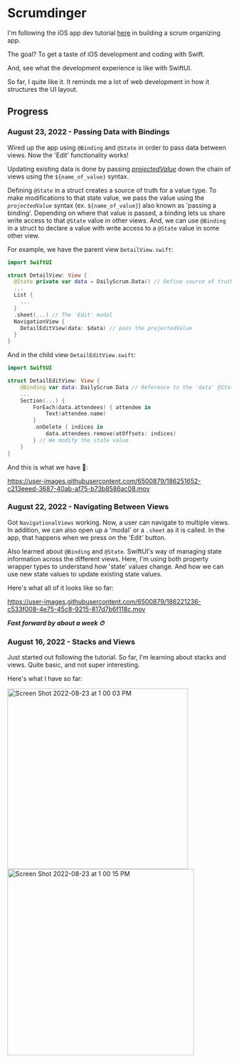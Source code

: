 # Scrumdinger

I'm following the iOS app dev tutorial [here](https://developer.apple.com/tutorials/app-dev-training) in building a scrum organizing app.

The goal? To get a taste of iOS development and coding with Swift.

And, see what the development experience is like with SwiftUI.

So far, I quite like it. It reminds me a lot of web development in how it structures the UI layout.

## Progress

### August 23, 2022 - Passing Data with Bindings

Wired up the app using `@Binding` and `@State` in order to pass data between views. Now the 'Edit' functionality works! 

Updating existing data is done by passing [*projectedValue*](https://developer.apple.com/documentation/swiftui/binding/projectedvalue) down the chain of views using the `${name_of_value}` syntax.

Defining `@State` in a struct creates a source of truth for a value type. To make modifications to that state value, we pass the value using the *`projectedValue`* syntax (ex. `${name_of_value}`) also known as 'passing a binding'. Depending on where that value is passed, a binding lets us share write access to that `@State` value in other views. And, we can use `@Binding` in a struct to declare a value with write access to a `@State` value in some other view.

For example, we have the parent view `DetailView.swift`:
```swift
import SwiftUI

struct DetailView: View {
  @State private var data = DailyScrum.Data() // Define source of truth
  ...
  List {
    ...
  }
  .sheet(...) // The 'Edit' modal
  NavigationView {
    DetailEditView(data: $data) // pass the projectedValue
  }
}
```
And in the child view `DetailEditView.swift`:
```swift
import SwiftUI

struct DetailEditView: View {
    @Binding var data: DailyScrum.Data // Reference to the 'data' @State value in DetailView
    ...
    Section(...) {
        ForEach(data.attendees) { attendee in
            Text(attendee.name)
        }
        .onDelete { indices in
            data.attendees.remove(atOffsets: indices)
        } // We modify the state value
    }
}
```

And this is what we have 🎉:


https://user-images.githubusercontent.com/6500879/186251652-c213eeed-3687-40ab-af75-b73b8586ac08.mov



### August 22, 2022 - Navigating Between Views

Got `NavigationalViews` working. Now, a user can navigate to multiple views. In addition, we can also open up a 'modal' or a `.sheet` as it is called. In the app, that happens when we press on the 'Edit' button.

Also learned about `@Binding` and `@State`. SwiftUI's way of managing state information across the different views. Here, I'm using both property wrapper types to understand how 'state' values change. And how we can use new state values to update existing state values. 

Here's what all of it looks like so far:

https://user-images.githubusercontent.com/6500879/186221236-c533f008-4e75-45c8-9215-817d7b6f118c.mov


***Fast forward by about a week ⏱***

### August 16, 2022 - Stacks and Views

Just started out following the tutorial. So far, I'm learning about stacks and views. Quite basic, and not super interesting.

Here's what I have so far:

<img width="406" alt="Screen Shot 2022-08-23 at 1 00 03 PM" src="https://user-images.githubusercontent.com/6500879/186219358-279de5b3-ccdb-42a1-a623-cc8d741ff7b7.png">

<img width="419" alt="Screen Shot 2022-08-23 at 1 00 15 PM" src="https://user-images.githubusercontent.com/6500879/186219392-90fea761-e583-4fcf-802c-bc94b537a54f.png">

